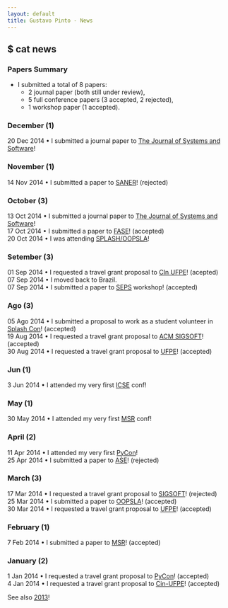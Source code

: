 ```yaml
---
layout: default
title: Gustavo Pinto - News
---
```


## $ cat news

### Papers Summary

* I submitted a total of 8 papers:
  * 2 journal paper (both still under review),
  * 5 full conference papers (3 accepted, 2 rejected),
  * 1 workshop paper (1 accepted).

### December (1)
20 Dec 2014 &#8226; I submitted a journal paper to <a href="http://www.journals.elsevier.com/journal-of-systems-and-software/">The Journal of Systems and Software</a>!<br />


### November (1)

14 Nov 2014 &#8226; I submitted a paper to <a href="http://saner.soccerlab.polymtl.ca/">SANER</a>! (rejected)<br />

### October (3)
13 Oct 2014 &#8226; I submitted a journal paper to <a href="http://www.journals.elsevier.com/journal-of-systems-and-software/">The Journal of Systems and Software</a>!<br />
17 Oct 2014 &#8226; I submitted a paper to <a href="http://www.etaps.org/index.php/2015/fase">FASE</a>! (accepted)<br />
20 Oct 2014 &#8226; I was attending <a href="http://2014.splashcon.org/">SPLASH/OOPSLA</a>!<br />

### Setember (3)
01 Sep 2014 &#8226; I requested a travel grant proposal to <a href="http://www.cin.ufpe.br">CIn UFPE</a>! (acepted)<br />
07 Sep 2014 &#8226; I moved back to Brazil.<br />
07 Sep 2014 &#8226; I submitted a paper to <a href="http://2014.splashcon.org/track/seps2014">SEPS</a> workshop! (accepted)<br />


### Ago (3)
05 Ago 2014 &#8226; I submitted a proposal to work as a student volunteer in <a href="http://2014.splashcon.org/track/splash2014-sv">Splash Con</a>! (accepted)<br />
19 Aug 2014 &#8226; I requested a travel grant proposal to <a href="http://www.sigplan.org/PAC.htm">ACM SIGSOFT</a>! (accepted)<br />
30 Aug 2014 &#8226; I requested a travel grant proposal to <a href="http://www.ufpe.br">UFPE</a>! (accepted)<br />

### Jun (1)
3 Jun 2014 &#8226; I attended my very first <a href="http://icse2014.acm.org">ICSE</a> conf! <br />


### May (1)
30 May 2014 &#8226; I attended my very first <a href="http://msrconf.org">MSR</a> conf! <br />

### April (2)
11 Apr 2014 &#8226; I attended my very first <a href="http://www.sigsoft.org/CAPS/#grad">PyCon</a>! <br />
25 Apr 2014 &#8226; I submitted a paper to <a href="http://ase2014.org">ASE</a>! (rejected) <br />

### March (3)
17 Mar 2014 &#8226; I requested a travel grant proposal to <a href="www.sigsoft.org/CAPS/#grad">SIGSOFT</a>! (rejected)<br />
25 Mar 2014 &#8226; I submitted a paper to <a href="2014.splashcon.org/track/oopsla2014">OOPSLA</a>! (accepted)<br />
30 Mar 2014 &#8226; I requested a travel grant proposal to <a href="http://www.ufpe.br">UFPE</a>! (accepted)<br />


### February (1)
7 Feb 2014 &#8226; I submitted a paper to <a href="http://msrconf.org">MSR</a>! (accepted)<br />


### January (2)
1 Jan 2014 &#8226; I requested a travel grant proposal to <a href="https://us.pycon.org/2014/">PyCon</a>! (accepted)<br />
4 Jan 2014 &#8226; I requested a travel grant proposal to <a href="http://www.cin.ufpe.br">Cin-UFPE</a>! (accepted)<br />


See also <a href="2013.html">2013</a>!

